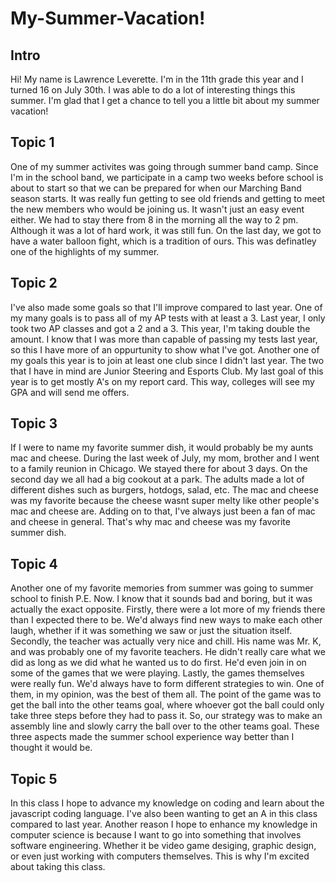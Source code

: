 # My-Summer-Vacation!
## Intro
Hi! My name is Lawrence Leverette. I'm in the 11th grade this year and I turned 16 on July 30th. I was able to do a lot of interesting things this summer. I'm glad that I get a chance to tell you a little bit about my summer vacation!

## Topic 1
One of my summer activites was going through summer band camp. Since I'm in the school band, we participate in a camp two weeks before school is about to start so that we can be prepared for when our Marching Band season starts. It was really fun getting to see old friends and getting to meet the new members who would be joining us. It wasn't just an easy event either. We had to stay there from 8 in the morning all the way to 2 pm. Although it was a lot of hard work, it was still fun. On the last day, we got to have a water balloon fight, which is a tradition of ours. This was definatley one of the highlights of my summer.

## Topic 2
I've also made some goals so that I'll improve compared to last year. One of my many goals is to pass all of my AP tests with at least a 3. Last year, I only took two AP classes and got a 2 and a 3. This year, I'm taking double the amount. I know that I was more than capable of passing my tests last year, so this I have more of an oppurtunity to show what I've got. Another one of my goals this year is to join at least one club since I didn't last year. The two that I have in mind are Junior Steering and Esports Club. My last goal of this year is to get mostly A's on my report card. This way, colleges will see my GPA and will send me offers.

## Topic 3
If I were to name my favorite summer dish, it would probably be my aunts mac and cheese. During the last week of July, my mom, brother and I went to a family reunion in Chicago. We stayed there for about 3 days. On the second day we all had a big cookout at a park. The adults made a lot of different dishes such as burgers, hotdogs, salad, etc. The mac and cheese was my favorite because the cheese wasnt super melty like other people's mac and cheese are. Adding on to that, I've always just been a fan of mac and cheese in general. That's why mac and cheese was my favorite summer dish.

## Topic 4
Another one of my favorite memories from summer was going to summer school to finish P.E. Now. I know that it sounds bad and boring, but it was actually the exact opposite. Firstly, there were a lot more of my friends there than I expected there to be. We'd always find new ways to make each other laugh, whether if it was something we saw or just the situation itself. Secondly, the teacher was actually very nice and chill. His name was Mr. K, and was probably one of my favorite teachers. He didn't really care what we did as long as we did what he wanted us to do first. He'd even join in on some of the games that we were playing. Lastly, the games themselves were really fun. We'd always have to form different strategies to win. One of them, in my opinion, was the best of them all. The point of the game was to get the ball into the other teams goal, where whoever got the ball could only take three steps before they had to pass it. So, our strategy was to make an assembly line and slowly carry the ball over to the other teams goal. These three aspects made the summer school experience way better than I thought it would be.

## Topic 5
In this class I hope to advance my knowledge on coding and learn about the javascript coding language. I've also been wanting to get an A in this class compared to last year. Another reason I hope to enhance my knowledge in computer science is because I want to go into something that involves software engineering. Whether it be video game desiging, graphic design, or even just working with computers themselves. This is why I'm excited about taking this class.
